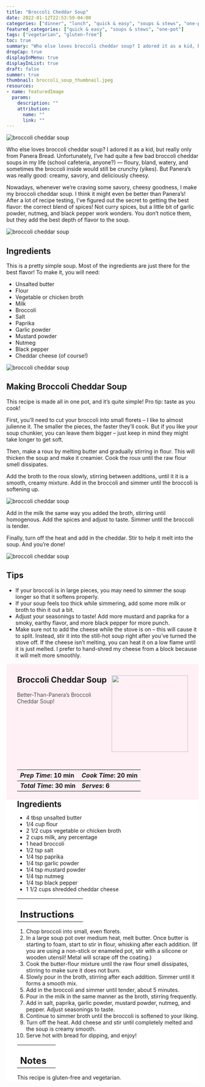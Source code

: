 ```yaml
---
title: "Broccoli Cheddar Soup"
date: 2022-01-12T22:53:59-04:00
categories: ["dinner", "lunch", "quick & easy", "soups & stews", "one-pot"]
featured_categories: ["quick & easy", "soups & stews", "one-pot"]
tags: ["vegetarian", "gluten-free"]
toc: true
summary: "Who else loves broccoli cheddar soup? I adored it as a kid, but really only from Panera Bread. Unfortunately, I’ve had quite a few bad broccoli cheddar soups in my life (school cafeteria, anyone?) — floury, bland, watery, and sometimes the broccoli inside would still be crunchy (yikes). But Panera’s was really good: creamy, savory, and deliciously cheesy."
dropCap: true
displayInMenu: true
displayInList: true
draft: false
summer: true
thumbnail: broccoli_soup_thumbnail.jpeg
resources:
- name: featuredImage
  params:
    description: ""
    attribution:
      name: ""
      link: ""
---
```

![broccoli cheddar soup](../../broccoli_soup_thumbnail.jpeg)

Who else loves broccoli cheddar soup? I adored it as a kid, but really only from Panera Bread. Unfortunately, I’ve had quite a few bad broccoli cheddar soups in my life (school cafeteria, anyone?) — floury, bland, watery, and sometimes the broccoli inside would still be crunchy (yikes). But Panera’s was really good: creamy, savory, and deliciously cheesy.

Nowadays, whenever we’re craving some savory, cheesy goodness, I make my broccoli cheddar soup. I think it might even be better than Panera’s! After a lot of recipe testing, I’ve figured out the secret to getting the best flavor: the correct blend of spices! Not curry spices, but a little bit of garlic powder, nutmeg, and black pepper work wonders. You don’t notice them, but they add the best depth of flavor to the soup.

![broccoli cheddar soup](../../broccoli_soup_spoon.jpeg)

## Ingredients

This is a pretty simple soup. Most of the ingredients are just there for the best flavor! To make it, you will need:

- Unsalted butter
- Flour
- Vegetable or chicken broth
- Milk
- Broccoli
- Salt
- Paprika
- Garlic powder
- Mustard powder
- Nutmeg
- Black pepper
- Cheddar cheese (of course!)


![broccoli cheddar soup](../../broccoli_soup_bowl.jpeg)

## Making Broccoli Cheddar Soup

This recipe is made all in one pot, and it’s quite simple! Pro tip: taste as you cook!

First, you’ll need to cut your broccoli into small florets – I like to almost julienne it. The smaller the pieces, the faster they’ll cook. But if you like your soup chunkier, you can leave them bigger – just keep in mind they might take longer to get soft.

Then, make a roux by melting butter and gradually stirring in flour. This will thicken the soup and make it creamier. Cook the roux until the raw flour smell dissipates.

Add the broth to the roux slowly, stirring between additions, until it it is a smooth, creamy mixture. Add in the broccoli and simmer until the broccoli is softening up.

![broccoli cheddar soup](../../broccoli_roux.jpeg)

Add in the milk the same way you added the broth, stirring until homogenous. Add the spices and adjust to taste. Simmer until the broccoli is tender.

Finally, turn off the heat and add in the cheddar. Stir to help it melt into the soup. And you’re done!

![broccoli cheddar soup](../../broccoli_cheddar_in_progress.jpeg)

## Tips

- If your broccoli is in large pieces, you may need to simmer the soup longer so that it softens properly.
- If your soup feels too thick while simmering, add some more milk or broth to thin it out a bit.
- Adjust your seasonings to taste! Add more mustard and paprika for a smoky, earthy flavor, and more black pepper for more punch.
- Make sure not to add the cheese while the stove is on – this will cause it to split. Instead, stir it into the still-hot soup right after you’ve turned the stove off. If the cheese isn’t melting, you can heat it on a low flame until it is just melted. I prefer to hand-shred my cheese from a block because it will melt more smoothly.

<div style = "background-color: lavenderblush;"  id = "recipe"> 
<div style = "background-color:lavenderblush; padding-left:2em; margin-top:0; margin-bottom:0;">

<div style="display:flex; align-items:center; justify-content:space-between; padding-right:2em"><div style = "margin-bottom:10em;"><h2>Broccoli Cheddar Soup</h2><p style = "font-weight: 300;">Better-Than-Panera’s Broccoli Cheddar Soup!</p></div> <img src="../../broccoli_soup_thumbnail.jpeg"  width="200em" height="200em"></div>

| _Prep Time_: 10 min  | _Cook Time_: 20 min  |
| :--- | :--- |
| **_Total Time_: 30 min** | **_Serves_: 6**  |

</div>
<div style="background-color: white; padding-left:2em; border-width:3px; border-color:lavenderblush; margin-top:0;">
 <div><h2 style = "margin-top:1em; margin-bottom:0;" >Ingredients</h2></div>

- 4 tbsp unsalted butter
- 1/4 cup flour
- 2 1/2 cups vegetable or chicken broth
- 2 cups milk, any percentage
- 1 head broccoli
- 1/2 tsp salt
- 1/4 tsp paprika
- 1/4 tsp garlic powder
- 1/4 tsp mustard powder
- 1/4 tsp nutmeg
- 1/4 tsp black pepper
- 1 1/2 cups shredded cheddar cheese

|   |    |
| :--- | :--- |
| <div><h2 style = "margin-top:1em; margin-bottom:0;" >Instructions</h2></div>|   |

1. Chop broccoli into small, even florets.
2. In a large soup pot over medium heat, melt butter. Once butter is starting to foam, start to stir in flour, whisking after each addition. (If you are using a non-stick or enameled pot, stir with a silicone or wooden utensil! Metal will scrape off the coating.)
3. Cook the butter-flour mixture until the raw flour smell dissipates, stirring to make sure it does not burn.
4. Slowly pour in the broth, stirring after each addition. Simmer until it forms a smooth mix.
5. Add in the broccoli and simmer until tender, about 5 minutes.
6. Pour in the milk in the same manner as the broth, stirring frequently.
7. Add in salt, paprika, garlic powder, mustard powder, nutmeg, and pepper. Adjust seasonings to taste.
8. Continue to simmer broth until the broccoli is softened to your liking.
9. Turn off the heat. Add cheese and stir until completely melted and the soup is creamy smooth.
10. Serve hot with bread for dipping, and enjoy!

|   |    |
| :--- | :--- |
| <div><h2 style = "margin-top:1em; margin-bottom:0;" >Notes</h2></div>|   |

This recipe is gluten-free and vegetarian.

</div>
</div>
